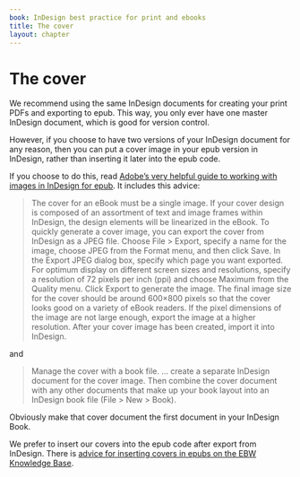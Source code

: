 ```yaml
---
book: InDesign best practice for print and ebooks
title: The cover
layout: chapter
---
```


# The cover

We recommend using the same InDesign documents for creating your print PDFs and exporting to epub. This way, you only ever have one master InDesign document, which is good for version control.

However, if you choose to have two versions of your InDesign document for any reason, then you can put a cover image in your epub version in InDesign, rather than inserting it later into the epub code.

If you choose to do this, read [Adobe’s very helpful guide to working with images in InDesign for epub](http://www.adobe.com/products/indesign/epub/howto/). It includes this advice:

> The cover for an eBook must be a single image. If your cover design is composed of an assortment of text and image frames within InDesign, the design elements will be linearized in the eBook. To quickly generate a cover image, you can export the cover from InDesign as a JPEG file. Choose File > Export, specify a name for the image, choose JPEG from the Format menu, and then click Save. In the Export JPEG dialog box, specify which page you want exported. For optimum display on different screen sizes and resolutions, specify a resolution of 72 pixels per inch (ppi) and choose Maximum from the Quality menu. Click Export to generate the image. The final image size for the cover should be around 600×800 pixels so that the cover looks good on a variety of eBook readers. If the pixel dimensions of the image are not large enough, export the image at a higher resolution. After your cover image has been created, import it into InDesign.

and

> Manage the cover with a book file. … create a separate InDesign document for the cover image. Then combine the cover document with any other documents that make up your book layout into an InDesign book file (File > New > Book).

Obviously make that cover document the first document in your InDesign Book.

We prefer to insert our covers into the epub code after export from InDesign. There is [advice for inserting covers in epubs on the EBW Knowledge Base](http://electricbookworks.com/kb/creating-epub-from-indesign/after-indesign-export-to-epub/add-a-cover/).
